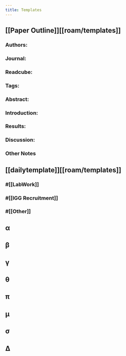 ```yaml
---
title: Templates
---
```


## [[Paper Outline]][[roam/templates]]
### **Authors**:

### **Journal**:

### **Readcube**:

### **Tags**:

### **Abstract**:

### **Introduction**:

### **Results**:

### **Discussion**:

### Other Notes

## 

## [[dailytemplate]][[roam/templates]]
### #[[LabWork]] 
#### 

### #[[IGG Recruitment]]
#### 

### #[[Other]]
#### 

## 

## 

## α

## β

## γ

## 

## θ

## π

## μ

## σ

## 

## Δ

